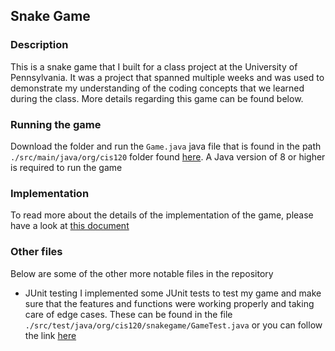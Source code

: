 ## Snake Game
### Description
This is a snake game that I built for a class project at the University of Pennsylvania. It was a project that spanned multiple weeks and was used to demonstrate my understanding of the coding concepts that we learned during the class. More details regarding this game can be found below.

### Running the game
Download the folder and run the `Game.java` java file that is found in the path `./src/main/java/org/cis120` folder found [here](./src/main/java/org/cis120).
A Java version of 8 or higher is required to run the game

### Implementation
To read more about the details of the implementation of the game, please have a look at [this document](./README.txt)

### Other files
Below are some of the other more notable files in the repository
- JUnit testing
I implemented some JUnit tests to test my game and make sure that the features and functions were working properly and taking care of edge cases. These can be found in the file `./src/test/java/org/cis120/snakegame/GameTest.java` or you can follow the link [here](./src/test/java/org/cis120/snakegame)
